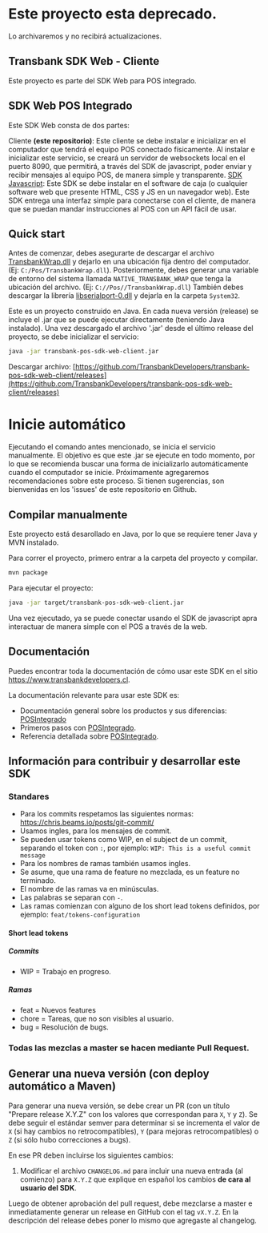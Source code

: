 # Este proyecto esta deprecado.
Lo archivaremos y no recibirá actualizaciones.

## Transbank SDK Web - Cliente
Este proyecto es parte del SDK Web para POS integrado. 

## SDK Web POS Integrado
Este SDK Web consta de dos partes: 

Cliente **(este repositorio)**: Este cliente se debe instalar e inicializar en el computador que tendrá el equipo POS conectado físicamente. Al instalar e inicializar este servicio, se creará un servidor de websockets local en el puerto 8090, que permitirá, a través del SDK de javascript, poder enviar y recibir mensajes al equipo POS, de manera simple y transparente. 
[SDK Javascript](https://github.com/TransbankDevelopers/transbank-pos-sdk-web-js): Este SDK se debe instalar en el software de caja (o cualquier software web que presente HTML, CSS y JS en un navegador web). Este SDK entrega una interfaz simple para conectarse con el cliente, de manera que se puedan mandar instrucciones al POS con un API fácil de usar. 

## Quick start 
Antes de comenzar, debes asegurarte de descargar el archivo [TransbankWrap.dll](https://github.com/TransbankDevelopers/transbank-pos-sdk-c/releases/download/V3.0.0/TransbankWrapJava.dll) y dejarlo en una ubicación fija dentro del computador. (Ej: `C:/Pos/TransbankWrap.dll`). 
Posteriormente, debes generar una variable de entorno del sistema llamada `NATIVE_TRANSBANK_WRAP` que tenga la ubicación del archivo. (Ej: `C://Pos//TransbankWrap.dll`)
También debes descargar la librería [libserialport-0.dll](https://github.com/TransbankDevelopers/transbank-pos-sdk-c/releases/latest) y dejarla en la carpeta `System32`. 

Este es un proyecto construido en Java. En cada nueva versión (release) se incluye el .jar que se puede ejecutar directamente (teniendo Java instalado).
Una vez descargado el archivo '.jar' desde el último release del proyecto, se debe inicializar el servicio:
```bash
java -jar transbank-pos-sdk-web-client.jar
```
Descargar archivo: [https://github.com/TransbankDevelopers/transbank-pos-sdk-web-client/releases](https://github.com/TransbankDevelopers/transbank-pos-sdk-web-client/releases)

# Inicie automático
Ejecutando el comando antes mencionado, se inicia el servicio manualmente. El objetivo es que este .jar se ejecute en todo momento, por lo que se recomienda buscar una forma de inicializarlo automáticamente cuando el computador se inicie. 
Próximamente agregaremos recomendaciones sobre este proceso. Si tienen sugerencias, son bienvenidas en los 'issues' de este repositorio en Github. 


## Compilar manualmente
Este proyecto está desarollado en Java, por lo que se requiere tener Java y MVN instalado. 

Para correr el proyecto, primero entrar a la carpeta del proyecto y compilar. 
```bash
mvn package
```
Para ejecutar el proyecto: 
```bash
java -jar target/transbank-pos-sdk-web-client.jar
```

Una vez ejecutado, ya se puede conectar usando el SDK de javascript apra interactuar de manera simple con el POS a través de la web. 


## Documentación 

Puedes encontrar toda la documentación de cómo usar este SDK en el sitio https://www.transbankdevelopers.cl.

La documentación relevante para usar este SDK es:

- Documentación general sobre los productos y sus diferencias:
  [POSIntegrado](https://www.transbankdevelopers.cl/producto/posintegrado)
- Primeros pasos con [POSIntegrado](https://www.transbankdevelopers.cl/documentacion/posintegrado).
- Referencia detallada sobre [POSIntegrado](https://www.transbankdevelopers.cl/referencia/posintegrado).


## Información para contribuir y desarrollar este SDK

### Standares

- Para los commits respetamos las siguientes normas: https://chris.beams.io/posts/git-commit/
- Usamos ingles, para los mensajes de commit.
- Se pueden usar tokens como WIP, en el subject de un commit, separando el token con `:`, por ejemplo:
`WIP: This is a useful commit message`
- Para los nombres de ramas también usamos ingles.
- Se asume, que una rama de feature no mezclada, es un feature no terminado.
- El nombre de las ramas va en minúsculas.
- Las palabras se separan con `-`.
- Las ramas comienzan con alguno de los short lead tokens definidos, por ejemplo: `feat/tokens-configuration`

#### Short lead tokens
##### Commits
- WIP = Trabajo en progreso.
##### Ramas
- feat = Nuevos features
- chore = Tareas, que no son visibles al usuario.
- bug = Resolución de bugs.

### Todas las mezclas a master se hacen mediante Pull Request.

## Generar una nueva versión (con deploy automático a Maven)

Para generar una nueva versión, se debe crear un PR (con un título "Prepare release X.Y.Z" con los valores que correspondan para `X`, `Y` y `Z`). Se debe seguir el estándar semver para determinar si se incrementa el valor de `X` (si hay cambios no retrocompatibles), `Y` (para mejoras retrocompatibles) o `Z` (si sólo hubo correcciones a bugs).

En ese PR deben incluirse los siguientes cambios:

1. Modificar el archivo `CHANGELOG.md` para incluir una nueva entrada (al comienzo) para `X.Y.Z` que explique en español los cambios **de cara al usuario del SDK**.

Luego de obtener aprobación del pull request, debe mezclarse a master e inmediatamente generar un release en GitHub con el tag `vX.Y.Z`. En la descripción del release debes poner lo mismo que agregaste al changelog.


